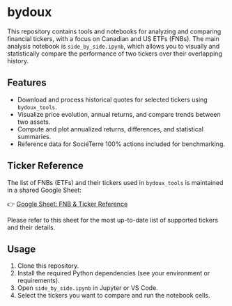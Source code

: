 # bydoux

This repository contains tools and notebooks for analyzing and comparing financial tickers, with a focus on Canadian and US ETFs (FNBs). The main analysis notebook is `side_by_side.ipynb`, which allows you to visually and statistically compare the performance of two tickers over their overlapping history.

## Features

- Download and process historical quotes for selected tickers using `bydoux_tools`.
- Visualize price evolution, annual returns, and compare trends between two assets.
- Compute and plot annualized returns, differences, and statistical summaries.
- Reference data for SociéTerre 100% actions included for benchmarking.

## Ticker Reference

The list of FNBs (ETFs) and their tickers used in `bydoux_tools` is maintained in a shared Google Sheet:

👉 [Google Sheet: FNB & Ticker Reference]([https://docs.google.com/spreadsheets/d/1kQwQnQvQw8](https://docs.google.com/spreadsheets/d/1bx3oBEFAmksB6no7_DV7AP_qM9zQ5iHUepc9wcPjXO8/edit?gid=0#gid=0))

Please refer to this sheet for the most up-to-date list of supported tickers and their details.

## Usage

1. Clone this repository.
2. Install the required Python dependencies (see your environment or requirements).
3. Open `side_by_side.ipynb` in Jupyter or VS Code.
4. Select the tickers you want to compare and run the notebook cells.

